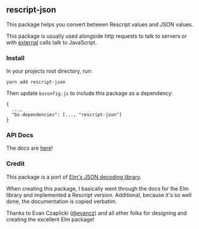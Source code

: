 ## rescript-json

This package helps you convert between Rescript values and JSON values.

This package is usually used alongside http requests to talk to servers or with [external](https://rescript-lang.org/docs/manual/latest/external) calls talk to JavaScript.

### Install

In your projects root directory, run:
```
yarn add rescript-json
```

Then update `bsconfig.js` to include this package as a dependency:
```
{
  ...,
  "bs-dependencies": [..., "rescript-json"]
}
```

### API Docs

The docs are [here](https://jaredramirez.github.io/rescript-json/gen/RescriptJson/Json/)!

### Credit

This package is a port of [Elm's JSON decoding library](https://package.elm-lang.org/packages/elm/json/latest/).

When creating this package, I basically went through the docs for the Elm library and implemented a Rescript version. Additional, because it's so well done, the documentation is copied verbatim.

Thanks to Evan Czaplicki ([@evancz](https://github.com/evancz)) and all other folks for designing and creating the excellent Elm package!

